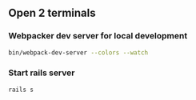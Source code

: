 ## Open 2 terminals
### Webpacker dev server for local development

```sh
bin/webpack-dev-server --colors --watch   
```

### Start rails server
```sh
rails s
```